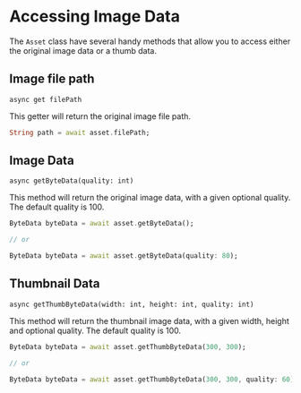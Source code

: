 # Accessing Image Data

The `Asset` class have several handy methods that allow you to access either
the original image data or a thumb data.

## Image file path

`async get filePath`

This getter will return the original image file path.

```dart
String path = await asset.filePath;
```

## Image Data

`async getByteData(quality: int)`

This method will return the original image data, with a given optional quality. The default
quality is 100.

```dart
ByteData byteData = await asset.getByteData();

// or

ByteData byteData = await asset.getByteData(quality: 80);
```

## Thumbnail Data

`async getThumbByteData(width: int, height: int, quality: int)`

This method will return the thumbnail image data, with a given width, height and optional quality.
The default quality is 100.

```dart
ByteData byteData = await asset.getThumbByteData(300, 300);

// or

ByteData byteData = await asset.getThumbByteData(300, 300, quality: 60);
```
